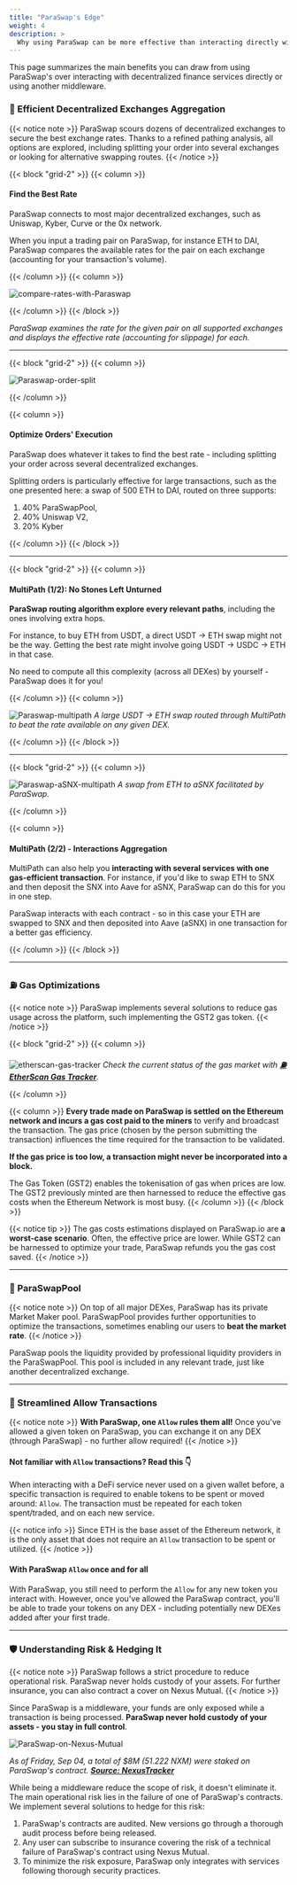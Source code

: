 ```yaml
---
title: "ParaSwap's Edge"
weight: 4
description: >
  Why using ParaSwap can be more effective than interacting directly with DeFi services  
---
```


This page summarizes the main benefits you can draw from using ParaSwap's over interacting with decentralized finance services directly or using another middleware.

### 🧭 Efficient Decentralized Exchanges Aggregation

{{< notice note >}}
ParaSwap scours dozens of decentralized exchanges to secure the best exchange rates. Thanks to a refined pathing analysis, all options are explored, including splitting your order into several exchanges or looking for alternative swapping routes. 
{{< /notice >}}

{{< block "grid-2" >}}
{{< column >}}
#### Find the Best Rate
ParaSwap connects to most major decentralized exchanges, such as Uniswap, Kyber, Curve or the 0x network. 

When you input a trading pair on ParaSwap, for instance ETH to DAI, ParaSwap compares the available rates for the pair on each exchange (accounting for your transaction's volume).

{{< /column >}}
{{< column >}}

![compare-rates-with-Paraswap](/images/rate-compare.png)

{{< /column >}}
{{< /block >}}

_ParaSwap examines the rate for the given pair on all supported exchanges and displays the effective rate (accounting for slippage) for each._

---

{{< block "grid-2" >}}
{{< column >}}

![Paraswap-order-split](/images/order-split.png)

{{< /column >}}

{{< column >}}
#### Optimize Orders' Execution
ParaSwap does whatever it takes to find the best rate - including splitting your order across several decentralized exchanges.

Splitting orders is particularly effective for large transactions, such as the one presented here: a swap of 500 ETH to DAI, routed on three supports: 
1. 40% ParaSwapPool, 
2. 40% Uniswap V2, 
3. 20% Kyber

{{< /column >}}
{{< /block >}}

---

{{< block "grid-2" >}}
{{< column >}}

#### MultiPath (1/2): No Stones Left Unturned
**ParaSwap routing algorithm explore every relevant paths**, including the ones involving extra hops. 

For instance, to buy ETH from USDT, a direct USDT -> ETH swap might not be the way. Getting the best rate might involve going USDT -> USDC -> ETH in that case.

No need to compute all this complexity (across all DEXes) by yourself - ParaSwap does it for you!

{{< /column >}}
{{< column >}}

![Paraswap-multipath](/images/paraswap-multipath.png)
_A large USDT -> ETH swap routed through MultiPath to beat the rate available on any given DEX._

{{< /column >}}
{{< /block >}}

---

{{< block "grid-2" >}}
{{< column >}}

![Paraswap-aSNX-multipath](/images/multipath-aSNX.png)
_A swap from ETH to aSNX facilitated by ParaSwap._

{{< /column >}}

{{< column >}}
#### MultiPath (2/2) - Interactions Aggregation
MultiPath can also help you **interacting with several services with one gas-efficient transaction**. For instance, if you'd like to swap ETH to SNX and then deposit the SNX into Aave for aSNX, ParaSwap can do this for you in one step.

ParaSwap interacts with each contract - so in this case your ETH are swapped to SNX and then deposited into Aave (aSNX) in one transaction for a better gas efficiency.

{{< /column >}}
{{< /block >}}

---

### ⛽ Gas Optimizations

{{< notice note >}}
ParaSwap implements several solutions to reduce gas usage across the platform, such implementing the GST2 gas token.
{{< /notice >}}

{{< block "grid-2" >}}
{{< column >}}

![etherscan-gas-tracker](/images/etherscan-gas-tracker.png)
_Check the current status of the gas market with **[⛽ EtherScan Gas Tracker](https://etherscan.io/gastracker)**._

{{< /column >}}

{{< column >}}
**Every trade made on ParaSwap is settled on the Ethereum network and incurs a gas cost paid to the miners** to verify and broadcast the transaction. The gas price (chosen by the person submitting the transaction) influences the time required for the transaction to be validated.

**If the gas price is too low, a transaction might never be incorporated into a block.**

The Gas Token (GST2) enables the tokenisation of gas when prices are low. The GST2 previously minted are then harnessed to reduce the effective gas costs when the Ethereum Network is most busy.
{{< /column >}}
{{< /block >}}

{{< notice tip >}}
The gas costs estimations displayed on ParaSwap.io are **a worst-case scenario**. Often, the effective price are lower. While GST2 can be harnessed to optimize your trade, ParaSwap refunds you the gas cost saved.
{{< /notice >}}

---

### 📡 ParaSwapPool

{{< notice note >}}
On top of all major DEXes, ParaSwap has its private Market Maker pool. ParaSwapPool provides further opportunities to optimize the transactions, sometimes enabling our users to **beat the market rate**.
{{< /notice >}}

ParaSwap pools the liquidity provided by professional liquidity providers in the ParaSwapPool. This pool is included in any relevant trade, just like another decentralized exchange.

---

### 🛂 Streamlined Allow Transactions

{{< notice note >}}
**With ParaSwap, one `Allow` rules them all!** Once you've allowed a given token on ParaSwap, you can exchange it on any DEX (through ParaSwap) - no further allow required!
{{< /notice >}}

#### Not familiar with `Allow` transactions? Read this 👇

When interacting with a DeFi service never used on a given wallet before, a specific transaction is required to enable tokens to be spent or moved around: `Allow`. The transaction must be repeated for each token spent/traded, and on each new service.

{{< notice info >}}
Since ETH is the base asset of the Ethereum network, it is the only asset that does not require an `Allow` transaction to be spent or utilized.
{{< /notice >}}

#### With ParaSwap `Allow` once and for all

With ParaSwap, you still need to perform the `Allow` for any new token you interact with. However, once you've allowed the ParaSwap contract, you'll be able to trade your tokens on any DEX - including potentially new DEXes added after your first trade.

---

### 🛡️ Understanding Risk & Hedging It

{{< notice note >}}
ParaSwap follows a strict procedure to reduce operational risk. ParaSwap never holds custody of your assets. For further insurance, you can also contract a cover on Nexus Mutual.
{{< /notice >}}

Since ParaSwap is a middleware, your funds are only exposed while a transaction is being processed. **ParaSwap never hold custody of your assets - you stay in full control**.

![ParaSwap-on-Nexus-Mutual](/images/nexus-mutual.png)

_As of Friday, Sep 04, a total of $8M (51.222 NXM) were staked on ParaSwap's contract. **[Source: NexusTracker](https://nexustracker.io/staking)**_

While being a middleware reduce the scope of risk, it doesn't eliminate it. The main operational risk lies in the failure of one of ParaSwap's contracts. We implement several solutions to hedge for this risk:
1. ParaSwap's contracts are audited. New versions go through a thorough audit process before being released.
2. Any user can subscribe to insurance covering the risk of a technical failure of ParaSwap's contract using Nexus Mutual.
3. To minimize the risk exposure, ParaSwap only integrates with services following thorough security practices.